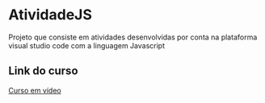 # AtividadeJS
Projeto que consiste em atividades desenvolvidas por conta na plataforma visual studio code com a linguagem Javascript

## Link do curso
[Curso em vídeo](https://www.youtube.com/c/CursoemV%C3%ADdeo)
